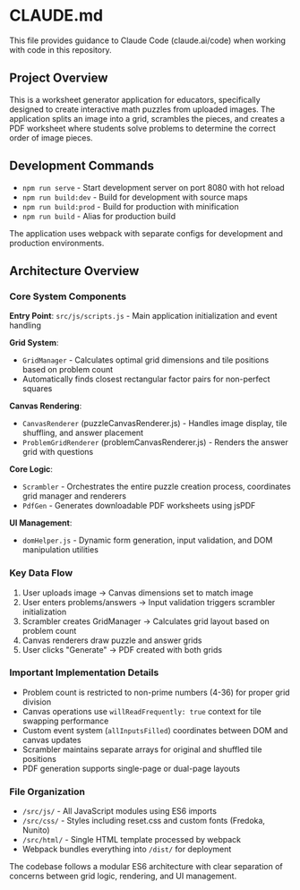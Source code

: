 # CLAUDE.md

This file provides guidance to Claude Code (claude.ai/code) when working with code in this repository.

## Project Overview

This is a worksheet generator application for educators, specifically designed to create interactive math puzzles from uploaded images. The application splits an image into a grid, scrambles the pieces, and creates a PDF worksheet where students solve problems to determine the correct order of image pieces.

## Development Commands

- `npm run serve` - Start development server on port 8080 with hot reload
- `npm run build:dev` - Build for development with source maps
- `npm run build:prod` - Build for production with minification 
- `npm run build` - Alias for production build

The application uses webpack with separate configs for development and production environments.

## Architecture Overview

### Core System Components

**Entry Point**: `src/js/scripts.js` - Main application initialization and event handling

**Grid System**: 
- `GridManager` - Calculates optimal grid dimensions and tile positions based on problem count
- Automatically finds closest rectangular factor pairs for non-perfect squares

**Canvas Rendering**:
- `CanvasRenderer` (puzzleCanvasRenderer.js) - Handles image display, tile shuffling, and answer placement
- `ProblemGridRenderer` (problemCanvasRenderer.js) - Renders the answer grid with questions

**Core Logic**:
- `Scrambler` - Orchestrates the entire puzzle creation process, coordinates grid manager and renderers
- `PdfGen` - Generates downloadable PDF worksheets using jsPDF

**UI Management**:
- `domHelper.js` - Dynamic form generation, input validation, and DOM manipulation utilities

### Key Data Flow

1. User uploads image → Canvas dimensions set to match image
2. User enters problems/answers → Input validation triggers scrambler initialization  
3. Scrambler creates GridManager → Calculates grid layout based on problem count
4. Canvas renderers draw puzzle and answer grids
5. User clicks "Generate" → PDF created with both grids

### Important Implementation Details

- Problem count is restricted to non-prime numbers (4-36) for proper grid division
- Canvas operations use `willReadFrequently: true` context for tile swapping performance
- Custom event system (`allInputsFilled`) coordinates between DOM and canvas updates
- Scrambler maintains separate arrays for original and shuffled tile positions
- PDF generation supports single-page or dual-page layouts

### File Organization

- `/src/js/` - All JavaScript modules using ES6 imports
- `/src/css/` - Styles including reset.css and custom fonts (Fredoka, Nunito)
- `/src/html/` - Single HTML template processed by webpack
- Webpack bundles everything into `/dist/` for deployment

The codebase follows a modular ES6 architecture with clear separation of concerns between grid logic, rendering, and UI management.